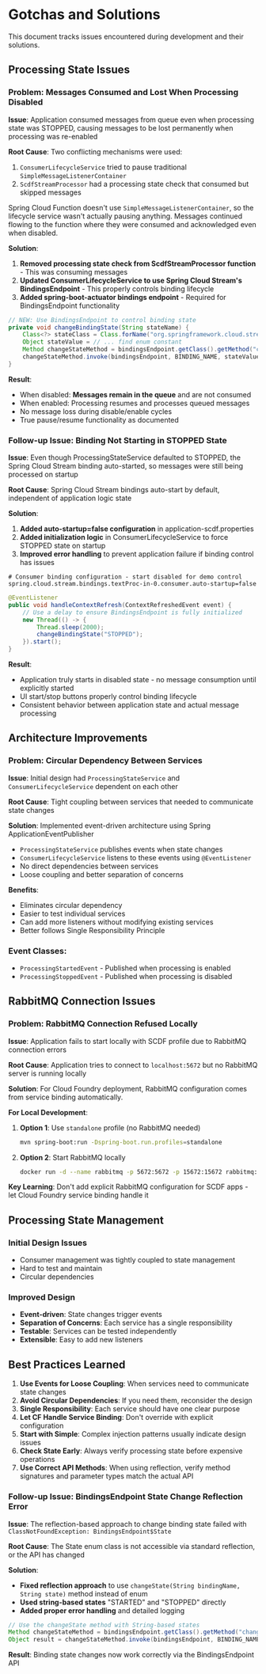 # Gotchas and Solutions

This document tracks issues encountered during development and their solutions.

## Processing State Issues

### Problem: Messages Consumed and Lost When Processing Disabled
**Issue**: Application consumed messages from queue even when processing state was STOPPED, causing messages to be lost permanently when processing was re-enabled

**Root Cause**: Two conflicting mechanisms were used:
1. `ConsumerLifecycleService` tried to pause traditional `SimpleMessageListenerContainer`
2. `ScdfStreamProcessor` had a processing state check that consumed but skipped messages

Spring Cloud Function doesn't use `SimpleMessageListenerContainer`, so the lifecycle service wasn't actually pausing anything. Messages continued flowing to the function where they were consumed and acknowledged even when disabled.

**Solution**: 
1. **Removed processing state check from ScdfStreamProcessor function** - This was consuming messages
2. **Updated ConsumerLifecycleService to use Spring Cloud Stream's BindingsEndpoint** - This properly controls binding lifecycle
3. **Added spring-boot-actuator bindings endpoint** - Required for BindingsEndpoint functionality

```java
// NEW: Use BindingsEndpoint to control binding state
private void changeBindingState(String stateName) {
    Class<?> stateClass = Class.forName("org.springframework.cloud.stream.endpoint.BindingsEndpoint$State");
    Object stateValue = // ... find enum constant
    Method changeStateMethod = bindingsEndpoint.getClass().getMethod("changeState", String.class, stateClass);
    changeStateMethod.invoke(bindingsEndpoint, BINDING_NAME, stateValue);
}
```

**Result**: 
- When disabled: **Messages remain in the queue** and are not consumed
- When enabled: Processing resumes and processes queued messages
- No message loss during disable/enable cycles
- True pause/resume functionality as documented

### Follow-up Issue: Binding Not Starting in STOPPED State
**Issue**: Even though ProcessingStateService defaulted to STOPPED, the Spring Cloud Stream binding auto-started, so messages were still being processed on startup

**Root Cause**: Spring Cloud Stream bindings auto-start by default, independent of application logic state

**Solution**: 
1. **Added auto-startup=false configuration** in application-scdf.properties
2. **Added initialization logic** in ConsumerLifecycleService to force STOPPED state on startup
3. **Improved error handling** to prevent application failure if binding control has issues

```properties
# Consumer binding configuration - start disabled for demo control
spring.cloud.stream.bindings.textProc-in-0.consumer.auto-startup=false
```

```java
@EventListener
public void handleContextRefresh(ContextRefreshedEvent event) {
    // Use a delay to ensure BindingsEndpoint is fully initialized
    new Thread(() -> {
        Thread.sleep(2000);
        changeBindingState("STOPPED");
    }).start();
}
```

**Result**: 
- Application truly starts in disabled state - no message consumption until explicitly started
- UI start/stop buttons properly control binding lifecycle
- Consistent behavior between application state and actual message processing

## Architecture Improvements

### Problem: Circular Dependency Between Services
**Issue**: Initial design had `ProcessingStateService` and `ConsumerLifecycleService` dependent on each other

**Root Cause**: Tight coupling between services that needed to communicate state changes

**Solution**: Implemented event-driven architecture using Spring ApplicationEventPublisher
- `ProcessingStateService` publishes events when state changes
- `ConsumerLifecycleService` listens to these events using `@EventListener`
- No direct dependencies between services
- Loose coupling and better separation of concerns

**Benefits**:
- Eliminates circular dependency
- Easier to test individual services
- Can add more listeners without modifying existing services
- Better follows Single Responsibility Principle

### Event Classes:
- `ProcessingStartedEvent` - Published when processing is enabled
- `ProcessingStoppedEvent` - Published when processing is disabled

## RabbitMQ Connection Issues

### Problem: RabbitMQ Connection Refused Locally
**Issue**: Application fails to start locally with SCDF profile due to RabbitMQ connection errors

**Root Cause**: Application tries to connect to `localhost:5672` but no RabbitMQ server is running locally

**Solution**: 
For Cloud Foundry deployment, RabbitMQ configuration comes from service binding automatically.

**For Local Development**:
1. **Option 1**: Use `standalone` profile (no RabbitMQ needed)
   ```bash
   mvn spring-boot:run -Dspring-boot.run.profiles=standalone
   ```

2. **Option 2**: Start RabbitMQ locally
   ```bash
   docker run -d --name rabbitmq -p 5672:5672 -p 15672:15672 rabbitmq:3.12-management
   ```

**Key Learning**: Don't add explicit RabbitMQ configuration for SCDF apps - let Cloud Foundry service binding handle it

## Processing State Management

### Initial Design Issues
- Consumer management was tightly coupled to state management
- Hard to test and maintain
- Circular dependencies

### Improved Design
- **Event-driven**: State changes trigger events
- **Separation of Concerns**: Each service has a single responsibility
- **Testable**: Services can be tested independently
- **Extensible**: Easy to add new listeners

## Best Practices Learned

1. **Use Events for Loose Coupling**: When services need to communicate state changes
2. **Avoid Circular Dependencies**: If you need them, reconsider the design
3. **Single Responsibility**: Each service should have one clear purpose
4. **Let CF Handle Service Binding**: Don't override with explicit configuration
5. **Start with Simple**: Complex injection patterns usually indicate design issues
6. **Check State Early**: Always verify processing state before expensive operations
7. **Use Correct API Methods**: When using reflection, verify method signatures and parameter types match the actual API

### Follow-up Issue: BindingsEndpoint State Change Reflection Error
**Issue**: The reflection-based approach to change binding state failed with `ClassNotFoundException: BindingsEndpoint$State`

**Root Cause**: The State enum class is not accessible via standard reflection, or the API has changed

**Solution**: 
- **Fixed reflection approach** to use `changeState(String bindingName, String state)` method instead of enum
- **Used string-based states** "STARTED" and "STOPPED" directly
- **Added proper error handling** and detailed logging

```java
// Use the changeState method with String-based states
Method changeStateMethod = bindingsEndpoint.getClass().getMethod("changeState", String.class, String.class);
Object result = changeStateMethod.invoke(bindingsEndpoint, BINDING_NAME, stateName);
```

**Result**: Binding state changes now work correctly via the BindingsEndpoint API 